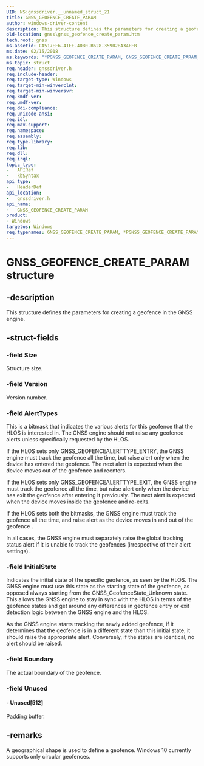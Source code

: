 ```yaml
---
UID: NS:gnssdriver.__unnamed_struct_21
title: GNSS_GEOFENCE_CREATE_PARAM
author: windows-driver-content
description: This structure defines the parameters for creating a geofence in the GNSS engine.
old-location: gnss\gnss_geofence_create_param.htm
tech.root: gnss
ms.assetid: CA517EF6-41EE-4DB0-B628-35902BA34FFB
ms.date: 02/15/2018
ms.keywords: "*PGNSS_GEOFENCE_CREATE_PARAM, GNSS_GEOFENCE_CREATE_PARAM, GNSS_GEOFENCE_CREATE_PARAM structure [Sensor Devices], PGNSS_GEOFENCE_CREATE_PARAM, PGNSS_GEOFENCE_CREATE_PARAM structure pointer [Sensor Devices], gnss.gnss_geofence_create_param, gnssdriver/GNSS_GEOFENCE_CREATE_PARAM, gnssdriver/PGNSS_GEOFENCE_CREATE_PARAM"
ms.topic: struct
req.header: gnssdriver.h
req.include-header: 
req.target-type: Windows
req.target-min-winverclnt: 
req.target-min-winversvr: 
req.kmdf-ver: 
req.umdf-ver: 
req.ddi-compliance: 
req.unicode-ansi: 
req.idl: 
req.max-support: 
req.namespace: 
req.assembly: 
req.type-library: 
req.lib: 
req.dll: 
req.irql: 
topic_type:
-	APIRef
-	kbSyntax
api_type:
-	HeaderDef
api_location:
-	gnssdriver.h
api_name:
-	GNSS_GEOFENCE_CREATE_PARAM
product:
- Windows
targetos: Windows
req.typenames: GNSS_GEOFENCE_CREATE_PARAM, *PGNSS_GEOFENCE_CREATE_PARAM
---
```


# GNSS_GEOFENCE_CREATE_PARAM structure


## -description


This structure defines the parameters for creating a geofence in the GNSS engine.


## -struct-fields




### -field Size

Structure size.


### -field Version

Version number.


### -field AlertTypes

This is a bitmask that indicates the various alerts for this geofence that the HLOS is interested in. The GNSS engine should not raise any geofence alerts unless specifically requested by the HLOS.

If the HLOS sets only GNSS_GEOFENCEALERTTYPE_ENTRY, the GNSS engine must track the geofence all the time, but raise alert only when the device has entered the geofence. The next alert is expected when the device moves out of the geofence and reenters.

If the HLOS sets only GNSS_GEOFENCEALERTTYPE_EXIT, the GNSS engine must track the geofence all the time, but raise alert only when the device has exit the geofence after entering it previously. The next alert is expected when the device moves inside the geofence and re-exits.

If the HLOS sets both the bitmasks, the GNSS engine must track the geofence all the time, and raise alert as the device moves in and out of the geofence .

In all cases, the GNSS engine must separately raise the global tracking status alert if it is unable to track the geofences (irrespective of their alert settings).


### -field InitialState

Indicates the initial state of the specific geofence, as seen by the HLOS.  The GNSS engine must use this state as the starting state of the geofence, as opposed always starting from the GNSS_GeofenceState_Unknown state. This allows the GNSS engine to stay in sync with the HLOS in terms of the geofence states and get around any differences in geofence entry or  exit detection logic between the GNSS engine and the HLOS.

As the GNSS engine starts tracking the newly added geofence, if it determines that the geofence is in a different state than this initial state, it should raise the appropriate alert. Conversely, if the states are identical, no alert should be raised.


### -field Boundary

The actual boundary of the geofence.


### -field Unused

 




#### - Unused[512]

Padding buffer.


## -remarks



A geographical shape is used to define a geofence.  Windows 10 currently supports only circular geofences.



